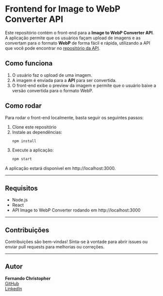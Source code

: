 # Frontend for Image to WebP Converter API

Este repositório contém o front-end para a **Image to WebP Converter API**. A aplicação permite que os usuários façam upload de imagens e as convertam para o formato **WebP** de forma fácil e rápida, utilizando a API que você pode encontrar no [repositório da API](https://github.com/christopherfc/Image-to-WebP-Converter-API).

## Como funciona

1. O usuário faz o upload de uma imagem.
2. A imagem é enviada para a **API** para ser convertida.
3. O front-end exibe o preview da imagem e permite que o usuário baixe a versão convertida para o formato WebP.

## Como rodar

Para rodar o front-end localmente, basta seguir os seguintes passos:

1. Clone este repositório
2. Instale as dependências:
   ```bash
   npm install
3. Execute a aplicação:
   ```bash
   npm start
A aplicação estará disponível em http://localhost:3000.

---

## Requisitos
- Node.js
- React
- API Image to WebP Converter rodando em http://localhost:3000

---

## Contribuições
Contribuições são bem-vindas! Sinta-se à vontade para abrir issues ou enviar pull requests para melhorias ou correções.

---

## Autor
**Fernando Christopher**  
[GitHub](https://github.com/christopherfc)  
[LinkedIn](https://www.linkedin.com/in/fernando-christopher-santos-silva-265819223)
